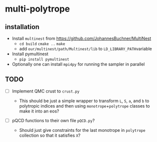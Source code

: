 # multi-polytrope

## installation
 - Install `multinest` from https://github.com/JohannesBuchner/MultiNest
    - `cd build` `cmake ..` `make`
    - add `our/multinest/path/Multinest/lib` to `LD_LIBRARY_PATH`variable
 - Install pymultinest
    - `pip install pymultinest`
 - Optionally one can install `mpi4py` for running the sampler in parallel

## TODO

- [ ] Implement QMC crust to `crust.py`
    - This should be just a simple wrapper to transform `L`, `S`, `a`, and `b` to polytropic indices and then using `monotrope`+`polytrope` classes to make it into an eos?
    
- [ ] pQCD functions to their own file `pQCD.py`?
    - Should just give constraints for the last monotrope in `polytrope` collection so that it satisfies `X`?



